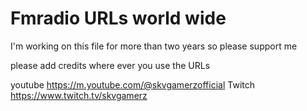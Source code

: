 # Fmradio URLs world wide 
I'm working on this file for more than two years so please support me 

please add credits where ever you use the URLs 


youtube
https://m.youtube.com/@skvgamerzofficial
Twitch 
https://www.twitch.tv/skvgamerz